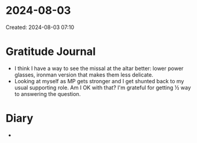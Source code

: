 # 2024-08-03
Created: 2024-08-03 07:10

# Gratitude Journal 

- I think I have a way to see the missal at the altar better: lower power glasses, ironman version that makes them less delicate.
- Looking at myself as MP gets stronger and I get shunted back to my usual supporting role. Am I OK with that? I'm grateful for getting ½ way to answering the question.

# Diary 

- 

